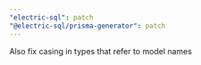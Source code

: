 ```yaml
---
"electric-sql": patch
"@electric-sql/prisma-generator": patch
---
```


Also fix casing in types that refer to model names
